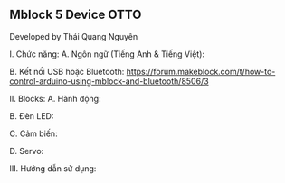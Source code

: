 ## Mblock 5 Device OTTO
Developed by Thái Quang Nguyên

I.	Chức năng:
A.	Ngôn ngữ (Tiếng Anh & Tiếng Việt):
  
B.	Kết nối USB hoặc Bluetooth:
https://forum.makeblock.com/t/how-to-control-arduino-using-mblock-and-bluetooth/8506/3

II.	Blocks:
A.	Hành động:
 
B.	Đèn LED:
 
C.	Cảm biến:
 
D.	Servo:
 
III.	Hướng dẫn sử dụng:


